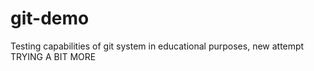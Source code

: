 # git-demo
Testing capabilities of git system in educational purposes, new attempt
TRYING A BIT MORE